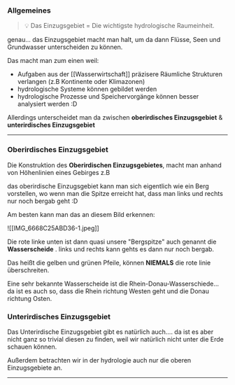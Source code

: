 ### Allgemeines
>💡 Das Einzugsgebiet = Die wichtigste hydrologische Raumeinheit.

genau... das Einzugsgebiet macht man halt, um da dann Flüsse, Seen und Grundwasser unterscheiden zu können.

Das macht man zum einen weil:

- Aufgaben aus der [[Wasserwirtschaft]] präzisere Räumliche Strukturen verlangen (z.B Kontinente oder Klimazonen) 
- hydrologische Systeme können gebildet werden
- hydrologische Prozesse und Speichervorgänge können besser analysiert werden :D

Allerdings unterscheidet man da zwischen **oberirdisches Einzugsgebiet** & **unterirdisches Einzugsgebiet**

---

### Oberirdisches Einzugsgebiet
Die Konstruktion des **Oberirdischen Einzugsgebietes**, macht man anhand von Höhenlinien eines Gebirges z.B

das oberirdische Einzugsgebiet kann man sich eigentlich wie ein Berg vorstellen, wo wenn man die Spitze erreicht hat, dass man links und rechts nur noch bergab geht :D

Am besten kann man das an diesem Bild erkennen:

![[IMG_6668C25ABD36-1.jpeg]]

Die rote linke unten ist dann quasi unsere "Bergspitze" auch genannt die **Wasserscheide** . links und rechts kann gehts es dann nur noch bergab.

Das heißt die gelben und grünen Pfeile, können **NIEMALS** die rote linie überschreiten.

Eine sehr bekannte Wasserscheide ist die Rhein-Donau-Wasserschiede... da ist es auch so, dass die Rhein richtung Westen geht und die Donau richtung Osten.

### Unterirdisches Einzugsgebiet

Das Unterirdische Einzugsgebiet gibt es natürlich auch.... da ist es aber nicht ganz so trivial diesen zu finden, weil wir natürlich nicht unter die Erde schauen können.

Außerdem betrachten wir in der hydrologie auch nur die oberen Einzugsgebiete an.

---

### 

